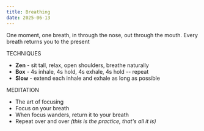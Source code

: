 ```yaml
---
title: Breathing
date: 2025-06-13
---
```

One moment, one breath, in through the nose, out through the mouth. Every breath returns you to the present

TECHNIQUES
- **Zen** - sit tall, relax, open shoulders, breathe naturally
- **Box** - 4s inhale, 4s hold, 4s exhale, 4s hold -- repeat
- **Slow** - extend each inhale and exhale as long as possible

MEDITATION
- The art of focusing
- Focus on your breath
- When focus wanders, return it to your breath
- Repeat over and over *(this is the practice, that's all it is)*

